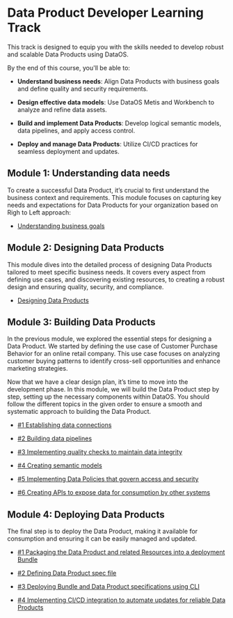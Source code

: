 # Data Product Developer Learning Track

This track is designed to equip you with the skills needed to develop robust and scalable Data Products using DataOS. 

By the end of this course, you'll be able to:

- **Understand business needs**: Align Data Products with business goals and define quality and security requirements.

- **Design effective data models**: Use DataOS Metis and Workbench to analyze and refine data assets.

- **Build and implement Data Products**: Develop logical semantic models, data pipelines, and apply access control.

- **Deploy and manage Data Products**: Utilize CI/CD practices for seamless deployment and updates.

## Module 1: Understanding data needs

To create a successful Data Product, it’s crucial to first understand the business context and requirements. This module focuses on capturing key needs and expectations for Data Products for your organization based on Righ to Left approach:

<div class= "grid cards" markdown>

- [Understanding business goals](/learn/dp_developer_learn_track/understand_business_goals/)

</div>

## Module 2: Designing Data Products

This module dives into the detailed process of designing Data Products tailored to meet specific business needs. It covers every aspect from defining use cases, and discovering existing resources, to creating a robust design and ensuring quality, security, and compliance.

<div class= "grid cards" markdown>

- [Designing Data Products](/learn/dp_developer_learn_track/design_dp/)  

</div>

## Module 3: Building Data Products

In the previous module, we explored the essential steps for designing a Data Product. We started by defining the use case of Customer Purchase Behavior for an online retail company. This use case focuses on analyzing customer buying patterns to identify cross-sell opportunities and enhance marketing strategies.

Now that we have a clear design plan, it’s time to move into the development phase. In this module, we will build the Data Product step by step, setting up the necessary components within DataOS. You should follow the different topics in the given order to ensure a smooth and systematic approach to building the Data Product.

<div class= "grid cards" markdown>

- [#1 Establishing data connections](/learn/dp_developer_learn_track/data_source_connectivity/)

- [#2 Building data pipelines](/learn/dp_developer_learn_track/build_pipeline/)

- [#3 Implementing quality checks to maintain data integrity](/learn/dp_developer_learn_track/quality_check/)

- [#4 Creating semantic models](/learn/dp_developer_learn_track/create_semantic_model/)

- [#5 Implementing Data Policies that govern access and security](/learn/dp_developer_learn_track/data_policy/)

- [#6 Creating APIs to expose data for consumption by other systems](/learn/dp_developer_learn_track/data_api/)

</div>

## Module 4: Deploying Data Products

The final step is to deploy the Data Product, making it available for consumption and ensuring it can be easily managed and updated.

<div class= "grid cards" markdown>

- [#1 Packaging the Data Product and related Resources into a deployment Bundle](/learn/dp_developer_learn_track/create_bundle/)
 
- [#2 Defining Data Product spec file](/learn/dp_developer_learn_track/create_dp_spec/)

- [#3 Deploying Bundle and Data Product specifications using CLI](/learn/dp_developer_learn_track/deploy_dp_cli/)

- [#4 Implementing CI/CD integration to automate updates for reliable Data Products](/learn/dp_developer_learn_track/ci_cd/)

</div>